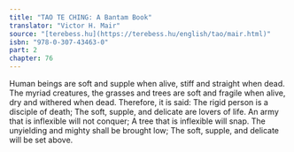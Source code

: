 ```yaml
---
title: "TAO TE CHING: A Bantam Book"
translator: "Victor H. Mair"
source: "[terebess.hu](https://terebess.hu/english/tao/mair.html)"
isbn: "978-0-307-43463-0"
part: 2
chapter: 76
---
```

Human beings are soft and supple when alive, stiff and straight when dead.
The myriad creatures, the grasses and trees are soft and fragile when alive, dry and withered when dead.
Therefore, it is said:
The rigid person is a disciple of death;
The soft, supple, and delicate are lovers of life.
An army that is inflexible will not conquer;
A tree that is inflexible will snap.
The unyielding and mighty shall be brought low;
The soft, supple, and delicate will be set above.